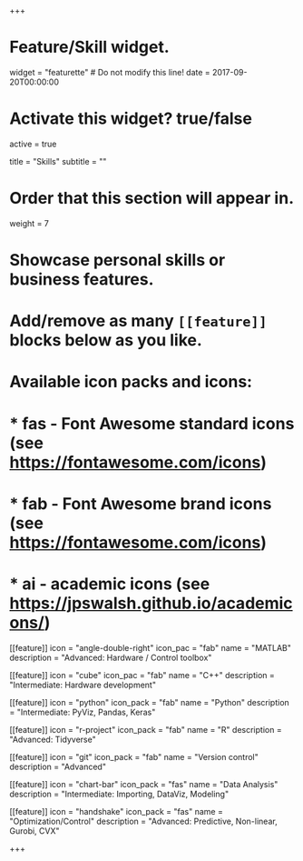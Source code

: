 +++
# Feature/Skill widget.
widget = "featurette"  # Do not modify this line!
date = 2017-09-20T00:00:00

# Activate this widget? true/false
active = true

title = "Skills"
subtitle = ""

# Order that this section will appear in.
weight = 7

# Showcase personal skills or business features.
# 
# Add/remove as many `[[feature]]` blocks below as you like.
# 
# Available icon packs and icons:
# * fas - Font Awesome standard icons (see https://fontawesome.com/icons)
# * fab - Font Awesome brand icons (see https://fontawesome.com/icons)
# * ai - academic icons (see https://jpswalsh.github.io/academicons/)

[[feature]]
  icon = "angle-double-right"
  icon_pac = "fab"
  name = "MATLAB"
  description = "Advanced: Hardware / Control toolbox"


[[feature]]
  icon = "cube"
  icon_pac = "fab"
  name = "C++"
  description = "Intermediate: Hardware development"

[[feature]]
  icon = "python"
  icon_pack = "fab"
  name = "Python"
  description = "Intermediate: PyViz, Pandas, Keras"

[[feature]]
  icon = "r-project"
  icon_pack = "fab"
  name = "R"
  description = "Advanced: Tidyverse"
  
[[feature]]
  icon = "git"
  icon_pack = "fab"
  name = "Version control"
  description = "Advanced"
  
[[feature]]
  icon = "chart-bar"
  icon_pack = "fas"
  name = "Data Analysis"
  description = "Intermediate: Importing, DataViz, Modeling"
  
[[feature]]
  icon = "handshake"
  icon_pack = "fas"
  name = "Optimization/Control"
  description = "Advanced: Predictive, Non-linear, Gurobi, CVX"  

+++
